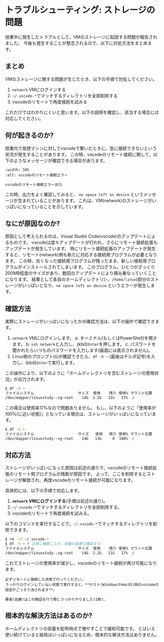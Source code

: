 # トラブルシューティング: ストレージの問題

授業中に発生したトラブルとして、VMのストレージに起因する問題が報告されました。
今後も発生することが懸念されるので、以下に対処方法をまとめます。

## まとめ

VMのストレージに関する問題が生じたとき、以下の手順で対処してください。

1. `network` VMにログインする
2. `~/.vscode-*`でマッチするディレクトリを全部削除する
3. vscodeのリモートで再度接続を試みる

これだけではわかりにくいと思います。以下の説明を確認し、該当する場合には対応してください。

## 何が起きるのか?

授業内で仮想マシンに対してvscodeで繋いだときに、急に接続できないという状況が発生することがあります。
この時、vscodeのリモート接続に関して、以下のようなメッセージが確認できる場合があります。

```{figure} images/remote-error.png
:width: 50%
:alt: vscodeのリモート接続エラー

vscodeのリモート接続エラー出力
```

この時、出力をよく確認してみると、 `no space left on device` というメッセージが含まれていることがあります。
これは、VM(network)のストレージがいっぱいになっていることを示しています。

## なにが原因なのか?

原因として考えられるのは、Visual Studio Code(vscode)のアップデートによるものです。
vscodeは度々アップデートが行われ、さらにリモート接続拡張もアップデートが発生しています。
特にリモート接続拡張のアップデートが発生すると、リモート(network)側も新たに対応する接続用プログラムが必要となります。
この時、古くなった接続用プログラムが残ったまま、新しい接続用プログラムがインストールされてしまいます。
このプログラム、ひとつがざっくり200MB程度のサイズがあり、数回のアップデートにより積み重なっていくことになります。
結果として各自のホームディレクトリ(`~`、`/home/linux`)部分のストレージがいっぱいとなり、`no space left on device` というエラーが発生します。

## 確認方法

実際にストレージがいっぱいになったかの確認方法は、以下の操作で確認できます。

1. `network` VMにログインします。
  a. ターミナル(もしくはPowerShell)を開きます。
  b. `ssh network`と入力し、{kbd}`Enter`を押します。
  c. パスワードを聞かれたらいつものパスワードを入力します(画面には表示されません)。
2. Linux側のプロンプト(`$`)が確認できたら、`df -h ~` (最後はチルダ記号)を入力し、{kbd}`Enter`で実行します。

この操作により、以下のように「ホームディレクトリを含むストレージの使用状況」が出力されます。

```bash
$ df -h ~
ファイルシステム                    サイズ  使用    残り 使用% マウント位置
/dev/mapper/linuxstudy--vg-root    14G  2.2G   11G   17%  /
```

この場合は使用率17%なので問題ありません。
もし、以下のように「使用率が100%(に近い状態)」となっている場合は、ストレージがいっぱいになっています。

```bash
$ df -h ~
ファイルシステム                    サイズ   使用   残り 使用% マウント位置
/dev/mapper/linuxstudy--vg-root    14G   13G     0  100%  /
```

## 対応方法

ストレージがいっぱいになった原因は前述の通りで、vscodeのリモート接続拡張のリモート側プログラムの残骸が原因です。
よって、ここを削除するとストレージが解放され、再度vscodeのリモート接続が可能になります。

具体的には、以下の手順で対応します。

1. **`network` VMにログインする**(手順は前述の通り)。
2. `~/.vscode-*`でマッチするディレクトリを全部削除する。
3. vscodeのリモートで再度接続を試みる。

以下のコマンドを実行することで、`~/.vscode-*`でマッチするディレクトリを削除できます。

```bash
$ rm -rf ~/.vscode-*
$ df -h ~ # 正常に機能したか、容量の変更で確認する
ファイルシステム                    サイズ  使用    残り 使用% マウント位置
/dev/mapper/linuxstudy--vg-root    14G  2.2G   11G   17%  /
``` 

これでストレージの使用率が減少し、vscodeのリモート接続が再び可能になります。

```{warning}
必ずリモートに接続した状態で行ってください。
うっかりログインしていない状態で実行すると、**ホスト(WindowsやmacOS)側のvscodeの設定がごっそり消されます**。

著者(佐藤)はこの検証を行う際にうっかりやりました(1敗)。
```

## 根本的な解決方法はあるのか?

ホームディレクトリの容量を配布時点で増やすことで緩和可能です。
とはいえ使い続けていると結局はいっぱいになるため、根本的な解決方法はありません。


